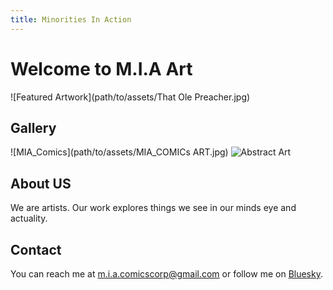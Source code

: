 ```yaml
---
title: Minorities In Action
---
```



# Welcome to M.I.A Art

![Featured Artwork](path/to/assets/That Ole Preacher.jpg)

## Gallery
![MIA_Comics](path/to/assets/MIA_COMICs ART.jpg)
![Abstract Art](path/to/abstract-art.jpg)

## About US
We are artists. Our work explores things we see in our minds eye and actuality.

## Contact
You can reach me at [m.i.a.comicscorp@gmail.com](mailto:m.i.a.comicscorp@gmail.com) or follow me on [Bluesky](https://bsky.app/profile/blackhobo.com).
